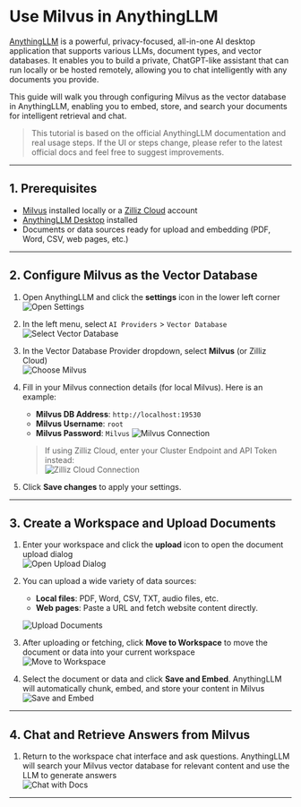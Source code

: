 # Use Milvus in AnythingLLM

[AnythingLLM](https://anythingllm.com/) is a powerful, privacy-focused, all-in-one AI desktop application that supports various LLMs, document types, and vector databases. It enables you to build a private, ChatGPT-like assistant that can run locally or be hosted remotely, allowing you to chat intelligently with any documents you provide.

This guide will walk you through configuring Milvus as the vector database in AnythingLLM, enabling you to embed, store, and search your documents for intelligent retrieval and chat.


> This tutorial is based on the official AnythingLLM documentation and real usage steps. If the UI or steps change, please refer to the latest official docs and feel free to suggest improvements.

---

## 1. Prerequisites

- [Milvus](https://milvus.io/docs/install-overview.md) installed locally or a [Zilliz Cloud](https://zilliz.com/cloud) account
- [AnythingLLM Desktop](https://anythingllm.com/desktop) installed
- Documents or data sources ready for upload and embedding (PDF, Word, CSV, web pages, etc.)

---

## 2. Configure Milvus as the Vector Database

1. Open AnythingLLM and click the **settings** icon in the lower left corner  
   ![Open Settings](../pics/anythingllm_dashboard.png)


2. In the left menu, select `AI Providers` > `Vector Database`  
   ![Select Vector Database](../pics/anythingllm_config.png)

3. In the Vector Database Provider dropdown, select **Milvus** (or Zilliz Cloud)  
   ![Choose Milvus](../pics/anythingllm_vectordb.png)

4. Fill in your Milvus connection details (for local Milvus). Here is an example:
   - **Milvus DB Address**: `http://localhost:19530`
   - **Milvus Username**: `root`
   - **Milvus Password**: `Milvus`
   ![Milvus Connection](../pics/anythingllm_milvus.png)

   > If using Zilliz Cloud, enter your Cluster Endpoint and API Token instead:  
   ![Zilliz Cloud Connection](../pics/anythingllm_zilliz_cloud.png)

5. Click **Save changes** to apply your settings.

---

## 3. Create a Workspace and Upload Documents

1. Enter your workspace and click the **upload** icon to open the document upload dialog  
   ![Open Upload Dialog](../pics/anythingllm_upload_file.png)

2. You can upload a wide variety of data sources:
   - **Local files**: PDF, Word, CSV, TXT, audio files, etc.
   - **Web pages**: Paste a URL and fetch website content directly.

   ![Upload Documents](../pics/anythingllm_upload_interface.png)

3. After uploading or fetching, click **Move to Workspace** to move the document or data into your current workspace  
   ![Move to Workspace](../pics/anythingllm_move_to_workspace.png)

4. Select the document or data and click **Save and Embed**. AnythingLLM will automatically chunk, embed, and store your content in Milvus  
   ![Save and Embed](../pics/anythingllm_save_and_embed.png)

---

## 4. Chat and Retrieve Answers from Milvus

1. Return to the workspace chat interface and ask questions. AnythingLLM will search your Milvus vector database for relevant content and use the LLM to generate answers  
   ![Chat with Docs](../pics/anythingllm_chat.png)

---



